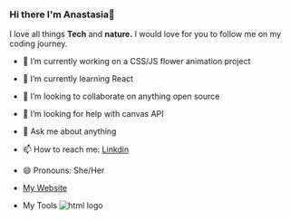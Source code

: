 ### Hi there I'm Anastasia👋

I love all things **Tech** and **nature.**  I would love for you to follow me on my coding journey.



- 🔭 I’m currently working on a CSS/JS flower animation project
- 🌱 I’m currently learning React
- 👯 I’m looking to collaborate on anything open source
- 🤔 I’m looking for help with canvas API
- 💬 Ask me about anything
- 📫 How to reach me: [Linkdin](https://www.linkedin.com/in/anastasiasirman/)
- 😄 Pronouns: She/Her
- [My Website](https://anastasiasirman.com/)

- My Tools
![html logo](/Memory-game/blob/main/memory-gap/images/card1.jpg)

